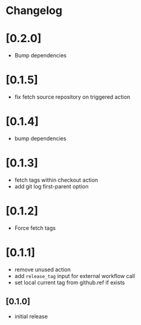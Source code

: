 # Changelog

# [0.2.0]
- Bump dependencies

# [0.1.5]
- fix fetch source repository on triggered action

# [0.1.4]
- bump dependencies

# [0.1.3]
- fetch tags within checkout action
- add git log first-parent option

# [0.1.2]
- Force fetch tags

# [0.1.1]
- remove unused action
- add `release_tag` input for external workflow call
- set local current tag from github.ref if exists

## [0.1.0]
- initial release
